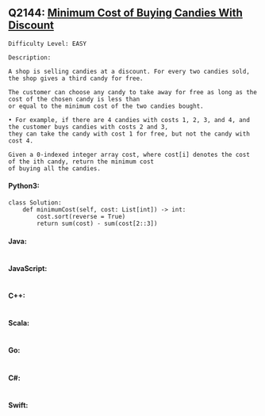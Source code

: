 ## Q2144: [Minimum Cost of Buying Candies With Discount](https://leetcode.com/problems/minimum-cost-of-buying-candies-with-discount/)

```
Difficulty Level: EASY
```

```
Description:

A shop is selling candies at a discount. For every two candies sold, the shop gives a third candy for free.

The customer can choose any candy to take away for free as long as the cost of the chosen candy is less than
or equal to the minimum cost of the two candies bought.

• For example, if there are 4 candies with costs 1, 2, 3, and 4, and the customer buys candies with costs 2 and 3,
they can take the candy with cost 1 for free, but not the candy with cost 4.

Given a 0-indexed integer array cost, where cost[i] denotes the cost of the ith candy, return the minimum cost
of buying all the candies.
```

#### Python3:

```
class Solution:
    def minimumCost(self, cost: List[int]) -> int:
        cost.sort(reverse = True)
        return sum(cost) - sum(cost[2::3])
```

#### Java:

```

```

#### JavaScript:

```

```

#### C++:

```

```

#### Scala:

```

```

#### Go:

```

```

#### C#:

```

```

#### Swift:

```

```